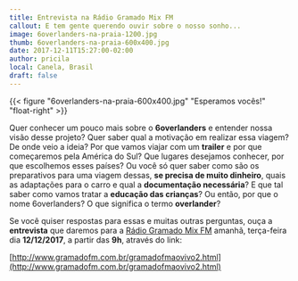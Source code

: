 ```yaml
---
title: Entrevista na Rádio Gramado Mix FM
callout: E tem gente querendo ouvir sobre o nosso sonho...
image: 6overlanders-na-praia-1200.jpg
thumb: 6overlanders-na-praia-600x400.jpg
date: 2017-12-11T15:27:00-02:00
author: pricila
local: Canela, Brasil
draft: false
---
```


{{< figure "6overlanders-na-praia-600x400.jpg" "Esperamos vocês!" "float-right" >}}

Quer conhecer um pouco mais sobre o **6overlanders** e entender nossa visão desse projeto? Quer saber qual a motivação em realizar essa viagem? De onde veio a ideia? Por que vamos viajar com um **trailer** e por que começaremos pela América do Sul? Que lugares desejamos conhecer, por que escolhemos esses países? Ou você só quer saber como são os preparativos para uma viagem dessas, **se precisa de muito dinheiro**, quais as adaptações para o carro e qual a **documentação necessária**? E que tal saber como vamos tratar a **educação das crianças**? Ou então, por que o nome 6overlanders? O que significa o termo **overlander**?

Se você quiser respostas para essas e muitas outras perguntas, ouça a **entrevista** que daremos para a [Rádio Gramado Mix FM](http://gramadofm.com.br) amanhã, terça-feira dia **12/12/2017**, a partir das **9h**, através do link:

[http://www.gramadofm.com.br/gramadofmaovivo2.html](http://www.gramadofm.com.br/gramadofmaovivo2.html)


